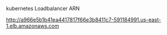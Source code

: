 kubernetes Loadbalancer ARN

http://a966e5b1b41ea4417817f66e3b8411c7-591184991.us-east-1.elb.amazonaws.com

